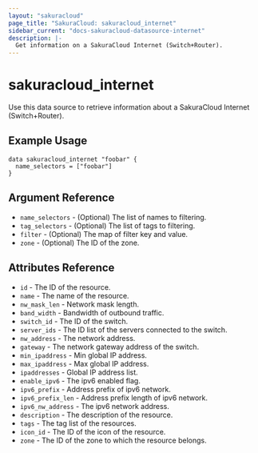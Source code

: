```yaml
---
layout: "sakuracloud"
page_title: "SakuraCloud: sakuracloud_internet"
sidebar_current: "docs-sakuracloud-datasource-internet"
description: |-
  Get information on a SakuraCloud Internet (Switch+Router).
---
```


# sakuracloud\_internet

Use this data source to retrieve information about a SakuraCloud Internet (Switch+Router).

## Example Usage

```hcl
data sakuracloud_internet "foobar" {
  name_selectors = ["foobar"]
}
```

## Argument Reference

 * `name_selectors` - (Optional) The list of names to filtering.
 * `tag_selectors` - (Optional) The list of tags to filtering.
 * `filter` - (Optional) The map of filter key and value.
 * `zone` - (Optional) The ID of the zone.

## Attributes Reference

* `id` - The ID of the resource.
* `name` - The name of the resource.
* `nw_mask_len` - Network mask length.
* `band_width` - Bandwidth of outbound traffic.
* `switch_id` - The ID of the switch.
* `server_ids` - The ID list of the servers connected to the switch.
* `nw_address` - The network address.
* `gateway` - The network gateway address of the switch.
* `min_ipaddress` - Min global IP address.
* `max_ipaddress` - Max global IP address.
* `ipaddresses` - Global IP address list.
* `enable_ipv6` - The ipv6 enabled flag.
* `ipv6_prefix` - Address prefix of ipv6 network.
* `ipv6_prefix_len` - Address prefix length of ipv6 network.
* `ipv6_nw_address` - The ipv6 network address.
* `description` - The description of the resource.
* `tags` - The tag list of the resources.
* `icon_id` - The ID of the icon of the resource.
* `zone` - The ID of the zone to which the resource belongs.
